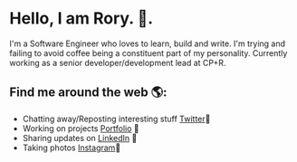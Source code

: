 # Hello, I am Rory. 👋.

I'm a Software Engineer who loves to learn, build and write. I'm trying and failing to avoid coffee being a constituent part of my personality.  Currently working as a senior developer/development lead at CP+R.

## Find me around the web 🌎:
- Chatting away/Reposting interesting stuff <a href="https://www.twitter.com/mrroryflint">Twitter</a>💬
- Working on projects <a href="https://rory.codes">Portfolio</a> 🚧
- Sharing updates on <a href="https://www.linkedin.com/in/rory-patrick-flint/">LinkedIn</a> 💼
- Taking photos <a href="https://www.instagram.com/ruairidhtakesphotos/">Instagram</a>📸

